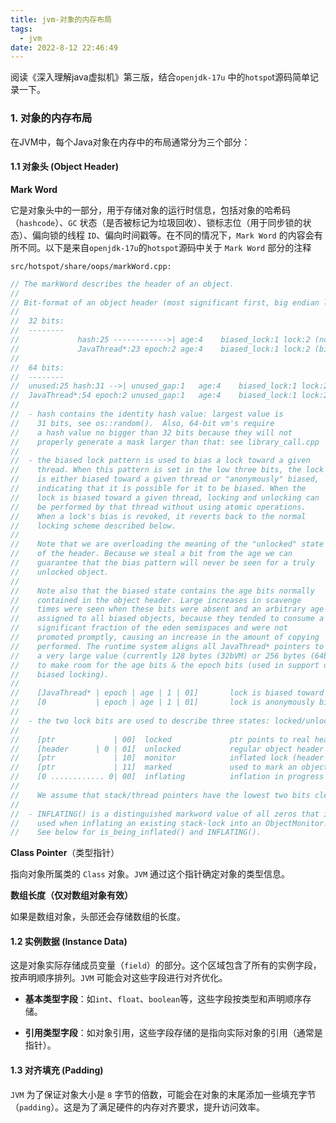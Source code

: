 ```yaml
---
title: jvm-对象的内存布局
tags:
  - jvm
date: 2022-8-12 22:46:49
---
```


阅读《深入理解java虚拟机》第三版，结合`openjdk-17u` 中的`hotspo`t源码简单记录一下。

### 1. 对象的内存布局

在JVM中，每个Java对象在内存中的布局通常分为三个部分：

#### 1.1 对象头 (Object Header)

 **Mark Word**
 
 它是对象头中的一部分，用于存储对象的运行时信息，包括对象的哈希码（`hashcode`）、`GC` 状态（是否被标记为垃圾回收）、锁标志位（用于同步锁的状态）、偏向锁的线程 `ID`、偏向时间戳等。在不同的情况下，`Mark Word` 的内容会有所不同。以下是来自`openjdk-17u`的`hotspot`源码中关于 `Mark Word` 部分的注释

`src/hotspot/share/oops/markWord.cpp: `

```c++
// The markWord describes the header of an object.  
//  
// Bit-format of an object header (most significant first, big endian layout below):  
//  
//  32 bits:  
//  --------  
//             hash:25 ------------>| age:4    biased_lock:1 lock:2 (normal object)  
//             JavaThread*:23 epoch:2 age:4    biased_lock:1 lock:2 (biased object)  
//  
//  64 bits:  
//  --------  
//  unused:25 hash:31 -->| unused_gap:1   age:4    biased_lock:1 lock:2 (normal object)  
//  JavaThread*:54 epoch:2 unused_gap:1   age:4    biased_lock:1 lock:2 (biased object)  
//  
//  - hash contains the identity hash value: largest value is  
//    31 bits, see os::random().  Also, 64-bit vm's require  
//    a hash value no bigger than 32 bits because they will not  
//    properly generate a mask larger than that: see library_call.cpp  
//  
//  - the biased lock pattern is used to bias a lock toward a given  
//    thread. When this pattern is set in the low three bits, the lock  
//    is either biased toward a given thread or "anonymously" biased,  
//    indicating that it is possible for it to be biased. When the  
//    lock is biased toward a given thread, locking and unlocking can  
//    be performed by that thread without using atomic operations.  
//    When a lock's bias is revoked, it reverts back to the normal  
//    locking scheme described below.  
//  
//    Note that we are overloading the meaning of the "unlocked" state  
//    of the header. Because we steal a bit from the age we can  
//    guarantee that the bias pattern will never be seen for a truly  
//    unlocked object.  
//  
//    Note also that the biased state contains the age bits normally  
//    contained in the object header. Large increases in scavenge  
//    times were seen when these bits were absent and an arbitrary age  
//    assigned to all biased objects, because they tended to consume a  
//    significant fraction of the eden semispaces and were not  
//    promoted promptly, causing an increase in the amount of copying  
//    performed. The runtime system aligns all JavaThread* pointers to  
//    a very large value (currently 128 bytes (32bVM) or 256 bytes (64bVM))  
//    to make room for the age bits & the epoch bits (used in support of  
//    biased locking).  
//  
//    [JavaThread* | epoch | age | 1 | 01]       lock is biased toward given thread  
//    [0           | epoch | age | 1 | 01]       lock is anonymously biased  
//  
//  - the two lock bits are used to describe three states: locked/unlocked and monitor.  
//  
//    [ptr             | 00]  locked             ptr points to real header on stack  
//    [header      | 0 | 01]  unlocked           regular object header  
//    [ptr             | 10]  monitor            inflated lock (header is wapped out)  
//    [ptr             | 11]  marked             used to mark an object  
//    [0 ............ 0| 00]  inflating          inflation in progress  
//  
//    We assume that stack/thread pointers have the lowest two bits cleared.  
//  
//  - INFLATING() is a distinguished markword value of all zeros that is  
//    used when inflating an existing stack-lock into an ObjectMonitor.  
//    See below for is_being_inflated() and INFLATING().
```

 **Class Pointer**（类型指针）
 
 指向对象所属类的 `Class` 对象。`JVM` 通过这个指针确定对象的类型信息。

 **数组长度（仅对数组对象有效）**
 
 如果是数组对象，头部还会存储数组的长度。

#### 1.2 实例数据 (Instance Data)

这是对象实际存储成员变量（`field`）的部分。这个区域包含了所有的实例字段，按声明顺序排列。`JVM` 可能会对这些字段进行对齐优化。

- **基本类型字段**：如`int`、`float`、`boolean`等，这些字段按类型和声明顺序存储。
    
- **引用类型字段**：如对象引用，这些字段存储的是指向实际对象的引用（通常是指针）。
    

#### 1.3 对齐填充 (Padding)

`JVM` 为了保证对象大小是 `8` 字节的倍数，可能会在对象的末尾添加一些填充字节（`padding`）。这是为了满足硬件的内存对齐要求，提升访问效率。
